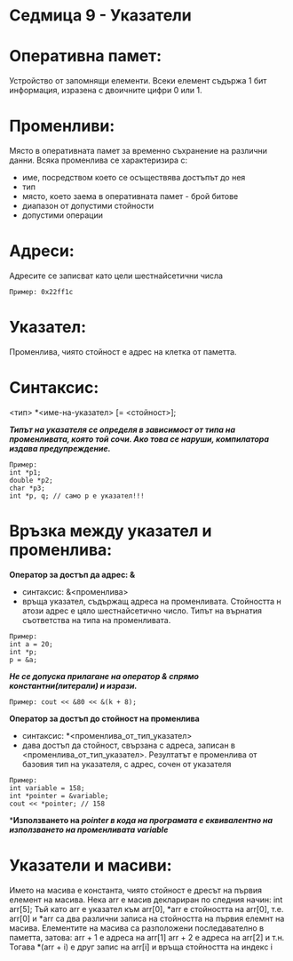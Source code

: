 # Седмица 9 - Указатели

Оперативна памет:
=
Устройство от запомнящи елементи. Всеки елемент съдържа 1 бит информация, изразена с двоичните цифри 0 или 1.

Променливи:
=
Място в оперативната памет за временно съхранение на различни данни. Всяка променлива се характеризира с:
- име, посредством което се осъществява достъпът до нея
- тип
- място, което заема в оперативната памет - брой битове
- диапазон от допустими стойности
- допустими операции

Адреси:
=
Адресите се записват като цели шестнайсетични числа
```
Пример: 0х22ff1c
```

Указател:
=
Променлива, чиято стойност е адрес на клетка от паметта.

Синтаксис:
=
<тип> *<име-на-указател> [= <стойност>];

***Типът на указателя се определя в зависимост от типа на променливата, която той сочи. Ако това се наруши, компилатора издава предупреждение.***
```
Пример:
int *p1;
double *p2;
char *p3;
int *p, q; // само р е указател!!!
```

Връзка между указател и променлива:
=
**Оператор за достъп да адрес: &**
- синтаксис: &<променлива>
- връща указател, съдържащ адреса на променливата. Стойността н атози адрес е цяло шестнайсетично число. Типът на върнатия съответства на типа на променливата.
```
Пример:
int a = 20;
int *p;
p = &a;
```
***Не се допуска прилагане на оператор & спрямо константни(литерали) и изрази.***
```
Пример: cout << &80 << &(k + 8); 
```
**Оператор за достъп до стойност на променлива**
- синтаксис: *<променлива_от_тип_указател>
- дава достъп да стойност, свързана с адреса, записан в <променлива_от_тип_указател>. Резултатът е променлива от базовия тип на указателя, с адрес, сочен от указателя
```
Пример: 
int variable = 158;
int *pointer = &variable;
cout << *pointer; // 158
```
***Използването на *pointer в кода на програмата е еквивалентно на използването на променливата variable***

Указатели и масиви:
=
Името на масива е константа, чиято стойност е дресът на първия елемент на масива.
Нека arr e масив деклариран по следния начин: int arr[5];
Тъй като arr е указател към arr[0], *arr е стойността на arr[0], т.е. arr[0] и *arr са два различни записа на стойността на първия елемнт на масива.
Елементите на масива са разположени последавателно в паметта, затова:
arr + 1 е адреса на arr[1]
arr + 2 е адреса на arr[2] и т.н.
Тогава *(arr + i) е друг запис на arr[i] и връща стойността на индекс i

